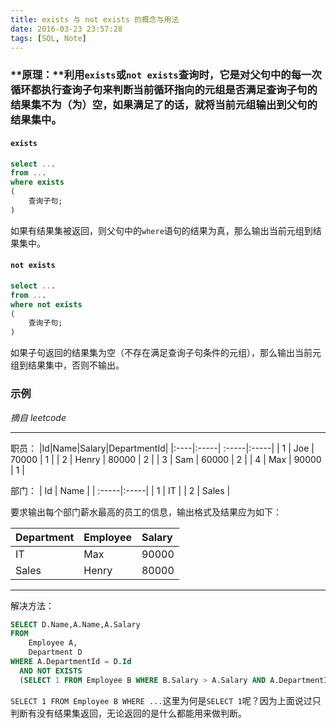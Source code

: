 ```yaml
---
title: exists 与 not exists 的概念与用法
date: 2016-03-23 23:57:28
tags: [SQL, Note]
---
```


### **原理：**利用`exists`或`not exists`查询时，它是对父句中的每一次循环都执行查询子句来判断当前循环指向的元组是否满足查询子句的结果集不为（为）空，如果满足了的话，就将当前元组输出到父句的结果集中。

<!-- more -->

#### `exists`

```sql
select ...
from ...
where exists
(
	查询子句;
)
```

如果有结果集被返回，则父句中的`where`语句的结果为真，那么输出当前元组到结果集中。

#### `not exists`

```sql
select ...
from ...
where not exists
(
	查询子句;
)
```

如果子句返回的结果集为空（不存在满足查询子句条件的元组），那么输出当前元组到结果集中，否则不输出。

### 示例

_摘自 leetcode_

---

职员：
|Id|Name|Salary|DepartmentId|
|:----|:-----| :-----|:-----|
| 1 | Joe | 70000 | 1 |
| 2 | Henry | 80000 | 2 |
| 3 | Sam | 60000 | 2 |
| 4 | Max | 90000 | 1 |

部门：
| Id | Name |
| :-----|:-----|
| 1 | IT |
| 2 | Sales |

要求输出每个部门薪水最高的员工的信息，输出格式及结果应为如下：

| Department | Employee | Salary |
| :--------- | :------- | :----- |
| IT         | Max      | 90000  |
| Sales      | Henry    | 80000  |

---

解决方法：

```sql
SELECT D.Name,A.Name,A.Salary
FROM
    Employee A,
    Department D
WHERE A.DepartmentId = D.Id
  AND NOT EXISTS
  (SELECT 1 FROM Employee B WHERE B.Salary > A.Salary AND A.DepartmentId = B.DepartmentId)
```

`SELECT 1 FROM Employee B WHERE ...`这里为何是`SELECT 1`呢？因为上面说过只判断有没有结果集返回，无论返回的是什么都能用来做判断。
